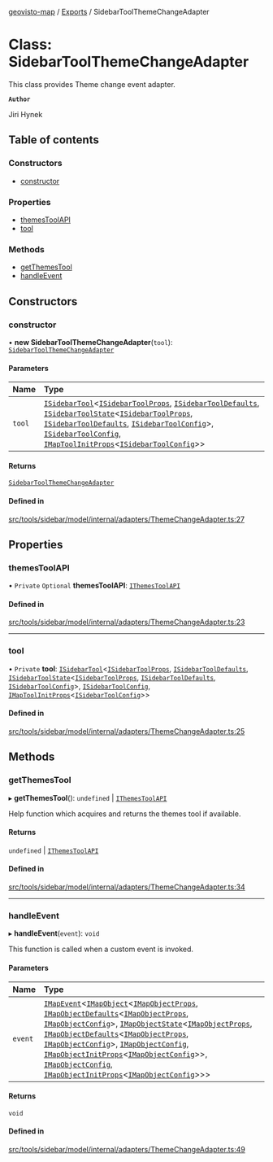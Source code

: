 [geovisto-map](../README.md) / [Exports](../modules.md) / SidebarToolThemeChangeAdapter

# Class: SidebarToolThemeChangeAdapter

This class provides Theme change event adapter.

**`Author`**

Jiri Hynek

## Table of contents

### Constructors

- [constructor](SidebarToolThemeChangeAdapter.md#constructor)

### Properties

- [themesToolAPI](SidebarToolThemeChangeAdapter.md#themestoolapi)
- [tool](SidebarToolThemeChangeAdapter.md#tool)

### Methods

- [getThemesTool](SidebarToolThemeChangeAdapter.md#getthemestool)
- [handleEvent](SidebarToolThemeChangeAdapter.md#handleevent)

## Constructors

### constructor

• **new SidebarToolThemeChangeAdapter**(`tool`): [`SidebarToolThemeChangeAdapter`](SidebarToolThemeChangeAdapter.md)

#### Parameters

| Name | Type |
| :------ | :------ |
| `tool` | [`ISidebarTool`](../interfaces/ISidebarTool.md)\<[`ISidebarToolProps`](../modules.md#isidebartoolprops), [`ISidebarToolDefaults`](../interfaces/ISidebarToolDefaults.md), [`ISidebarToolState`](../interfaces/ISidebarToolState.md)\<[`ISidebarToolProps`](../modules.md#isidebartoolprops), [`ISidebarToolDefaults`](../interfaces/ISidebarToolDefaults.md), [`ISidebarToolConfig`](../modules.md#isidebartoolconfig)\>, [`ISidebarToolConfig`](../modules.md#isidebartoolconfig), [`IMapToolInitProps`](../modules.md#imaptoolinitprops)\<[`ISidebarToolConfig`](../modules.md#isidebartoolconfig)\>\> |

#### Returns

[`SidebarToolThemeChangeAdapter`](SidebarToolThemeChangeAdapter.md)

#### Defined in

[src/tools/sidebar/model/internal/adapters/ThemeChangeAdapter.ts:27](https://github.com/geovisto/geovisto-map/blob/e22d774889dbc28cc1ec62933ecf6bab6690f172/src/tools/sidebar/model/internal/adapters/ThemeChangeAdapter.ts#L27)

## Properties

### themesToolAPI

• `Private` `Optional` **themesToolAPI**: [`IThemesToolAPI`](../modules.md#ithemestoolapi)

#### Defined in

[src/tools/sidebar/model/internal/adapters/ThemeChangeAdapter.ts:23](https://github.com/geovisto/geovisto-map/blob/e22d774889dbc28cc1ec62933ecf6bab6690f172/src/tools/sidebar/model/internal/adapters/ThemeChangeAdapter.ts#L23)

___

### tool

• `Private` **tool**: [`ISidebarTool`](../interfaces/ISidebarTool.md)\<[`ISidebarToolProps`](../modules.md#isidebartoolprops), [`ISidebarToolDefaults`](../interfaces/ISidebarToolDefaults.md), [`ISidebarToolState`](../interfaces/ISidebarToolState.md)\<[`ISidebarToolProps`](../modules.md#isidebartoolprops), [`ISidebarToolDefaults`](../interfaces/ISidebarToolDefaults.md), [`ISidebarToolConfig`](../modules.md#isidebartoolconfig)\>, [`ISidebarToolConfig`](../modules.md#isidebartoolconfig), [`IMapToolInitProps`](../modules.md#imaptoolinitprops)\<[`ISidebarToolConfig`](../modules.md#isidebartoolconfig)\>\>

#### Defined in

[src/tools/sidebar/model/internal/adapters/ThemeChangeAdapter.ts:25](https://github.com/geovisto/geovisto-map/blob/e22d774889dbc28cc1ec62933ecf6bab6690f172/src/tools/sidebar/model/internal/adapters/ThemeChangeAdapter.ts#L25)

## Methods

### getThemesTool

▸ **getThemesTool**(): `undefined` \| [`IThemesToolAPI`](../modules.md#ithemestoolapi)

Help function which acquires and returns the themes tool if available.

#### Returns

`undefined` \| [`IThemesToolAPI`](../modules.md#ithemestoolapi)

#### Defined in

[src/tools/sidebar/model/internal/adapters/ThemeChangeAdapter.ts:34](https://github.com/geovisto/geovisto-map/blob/e22d774889dbc28cc1ec62933ecf6bab6690f172/src/tools/sidebar/model/internal/adapters/ThemeChangeAdapter.ts#L34)

___

### handleEvent

▸ **handleEvent**(`event`): `void`

This function is called when a custom event is invoked.

#### Parameters

| Name | Type |
| :------ | :------ |
| `event` | [`IMapEvent`](../interfaces/IMapEvent.md)\<[`IMapObject`](../interfaces/IMapObject.md)\<[`IMapObjectProps`](../modules.md#imapobjectprops), [`IMapObjectDefaults`](../interfaces/IMapObjectDefaults.md)\<[`IMapObjectProps`](../modules.md#imapobjectprops), [`IMapObjectConfig`](../modules.md#imapobjectconfig)\>, [`IMapObjectState`](../interfaces/IMapObjectState.md)\<[`IMapObjectProps`](../modules.md#imapobjectprops), [`IMapObjectDefaults`](../interfaces/IMapObjectDefaults.md)\<[`IMapObjectProps`](../modules.md#imapobjectprops), [`IMapObjectConfig`](../modules.md#imapobjectconfig)\>, [`IMapObjectConfig`](../modules.md#imapobjectconfig), [`IMapObjectInitProps`](../modules.md#imapobjectinitprops)\<[`IMapObjectConfig`](../modules.md#imapobjectconfig)\>\>, [`IMapObjectConfig`](../modules.md#imapobjectconfig), [`IMapObjectInitProps`](../modules.md#imapobjectinitprops)\<[`IMapObjectConfig`](../modules.md#imapobjectconfig)\>\>\> |

#### Returns

`void`

#### Defined in

[src/tools/sidebar/model/internal/adapters/ThemeChangeAdapter.ts:49](https://github.com/geovisto/geovisto-map/blob/e22d774889dbc28cc1ec62933ecf6bab6690f172/src/tools/sidebar/model/internal/adapters/ThemeChangeAdapter.ts#L49)
